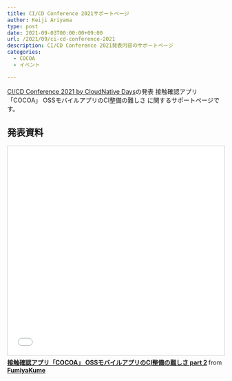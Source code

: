 ```yaml
---
title: CI/CD Conference 2021サポートページ
author: Keiji Ariyama
type: post
date: 2021-09-03T00:00:00+09:00
url: /2021/09/ci-cd-conference-2021
description: CI/CD Conference 2021発表内容のサポートページ
categories:
  - COCOA
  - イベント

---
```


[CI/CD Conference 2021 by CloudNative Days](https://event.cloudnativedays.jp/cicd2021)の発表 接触確認アプリ「COCOA」 OSSモバイルアプリのCI整備の難しさ に関するサポートページです。

<!--more-->

## 発表資料

<script async class="speakerdeck-embed" data-id="5c4f1273f74748f8a80d63f7b2d3eeac" data-ratio="1.77777777777778" src="//speakerdeck.com/assets/embed.js"></script>

<iframe src="//www.slideshare.net/slideshow/embed_code/key/KAcoLxCoAoFrnD" width="595" height="485" frameborder="0" marginwidth="0" marginheight="0" scrolling="no" style="border:1px solid #CCC; border-width:1px; margin-bottom:5px; max-width: 100%;" allowfullscreen> </iframe> <div style="margin-bottom:5px"> <strong> <a href="//www.slideshare.net/FumiyaKume/cocoa-ossci-part-2" title="接触確認アプリ「COCOA」 OSSモバイルアプリのCI整備の難しさ part 2" target="_blank">接触確認アプリ「COCOA」 OSSモバイルアプリのCI整備の難しさ part 2</a> </strong> from <strong><a href="https://www.slideshare.net/FumiyaKume" target="_blank">FumiyaKume</a></strong> </div>
